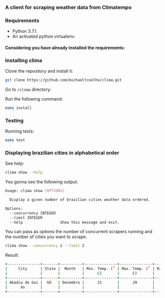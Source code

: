 ### A client for scraping weather data from Climatempo

### Requirements

* Python 3.7.1.
* An activated python virtualenv.

#### Considering you have already installed the requirements:

### Installing clima

Clone the repository and install it:

```bash
git clone https://github.com/michaeltcoelho/clima.git
```

Go to `/clima` directory:

Run the following command:

```bash
make install
```

### Testing

Running tests:

```bash
make test
```

### Displaying brazilian cities in alphabetical order

See help:

```bash
clima show --help
```

You gonna see the following output:

```bash
Usage: clima show [OPTIONS]

  Display a given number of brazilian cities weather data ordered.

Options:
  --concurrency INTEGER
  --limit INTEGER
  --help                 Show this message and exit.
```

You can pass as options the number of concurrent scrapers running and the number of cities
you want to scrape.

```bash
clima show --concurrency 2 --limit 2
```

Result:
```bash
+---------------+-------+----------+---------------+---------------+-----------+
|     City      | State |  Month   | Min. Temp. (˚ | Max. Temp. (˚ | Rain (mm) |
|               |       |          |      C)       |      C)       |           |
+---------------+-------+----------+---------------+---------------+-----------+
| Abadia de Goi |  GO   | Dezembro |      21       |      29       |    264    |
|      ás       |       |          |               |               |           |
+---------------+-------+----------+---------------+---------------+-----------+
```
